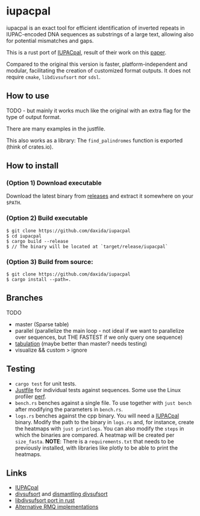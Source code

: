# iupacpal

iupacpal is an exact tool for efficient identification of inverted repeats in IUPAC-encoded DNA sequences as substrings of a large text, allowing also for potential mismatches and gaps.

This is a rust port of [IUPACpal](https://github.com/steven31415/IUPACpal), result of their work on this [paper](https://www.researchgate.net/publication/349110200_IUPACpal_efficient_identification_of_inverted_repeats_in_IUPAC-encoded_DNA_sequences).

Compared to the original this version is faster, platform-independent and modular, facilitating the creation of customized format outputs. It does not require `cmake`, `libdivsufsort` nor `sdsl`.

## How to use

TODO - but mainly it works much like the original with an extra flag for the type of output format.

There are many examples in the justfile.

This also works as a library: The `find_palindromes` function is exported (think of crates.io).

## How to install

### (Option 1) Download executable

Download the latest binary from [releases](https://github.com/daxida/iupacpal/releases) and extract it somewhere on your `$PATH`.

### (Option 2) Build executable

```
$ git clone https://github.com/daxida/iupacpal
$ cd iupacpal
$ cargo build --release
$ // The binary will be located at `target/release/iupacpal`
```

### (Option 3) Build from source:

```
$ git clone https://github.com/daxida/iupacpal
$ cargo install --path=.
```

## Branches

TODO

- master (Sparse table)
- parallel (parallelize the main loop - not ideal if we want to parallelize over sequences, but THE FASTEST if we only query one sequence)
- [tabulation](https://github.com/daxida/rmq-tabulation) (maybe better than master? needs testing)
- visualize && custom > ignore

## Testing

- `cargo test` for unit tests.
- [Justfile](https://github.com/casey/just) for individual tests against sequences. Some use the Linux profiler [perf](https://en.wikipedia.org/wiki/Perf_(Linux)).
- `bench.rs` benches against a single file. To use together with `just bench` after modifying the parameters in `bench.rs`.
- `logs.rs` benches against the cpp binary. You will need a [IUPACpal](https://github.com/steven31415/IUPACpal) binary. Modify the path to the binary in `logs.rs` and, for instance, create the heatmaps with `just printlogs`. You can also modify the `steps` in which the binaries are compared. A heatmap will be created per `size_fasta`. **NOTE**: There is a `requirements.txt` that needs to be previously installed, with libraries like plotly to be able to print the heatmaps.

## Links
* [IUPACpal](https://github.com/steven31415/IUPACpal)
* [divsufsort](https://github.com/y-256/libdivsufsort) and [dismantling divsufsort](https://arxiv.org/pdf/1710.01896.pdf)
* [libdivsufsort port in rust](https://github.com/fasterthanlime/stringsearch?tab=readme-ov-file)
* [Alternative RMQ implementations](https://github.com/birc-stormtroopers/rmq)